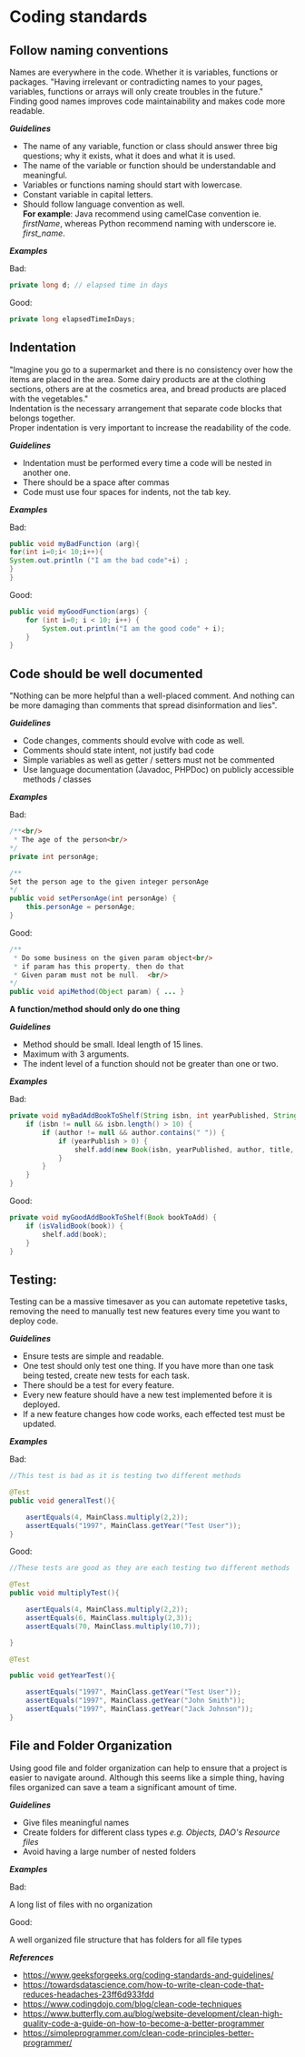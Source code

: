 # Coding standards

## Follow naming conventions  
Names are everywhere in the code. Whether it is variables, functions or packages. "Having irrelevant or contradicting names to your pages, variables, functions or arrays will only create troubles in the future."<br/>
Finding good names improves code maintainability and makes code more readable.



***Guidelines***
- The name of any variable, function or class should answer three big questions; why it exists, what it does and what it is used.
- The name of the variable or function should be understandable and meaningful. 
- Variables or functions naming should start with lowercase.
- Constant variable in capital letters.
- Should follow language convention as well.<br/>
<b>For example</b>: Java recommend using camelCase convention ie. *firstName*, whereas Python recommend naming with underscore ie. *first_name*.

***Examples***

Bad:

```java
private long d; // elapsed time in days
```

Good: 

```java
private long elapsedTimeInDays;
```

## Indentation  
"Imagine you go to a supermarket and there is no consistency over how the items are placed in the area. Some dairy products are at the clothing sections, others are at the cosmetics area, and bread products are placed with the vegetables."<br/> Indentation is the necessary arrangement that separate code blocks that belongs together.<br/>
Proper indentation is very important to increase the readability of the code.

***Guidelines***

- Indentation must be performed every time a code will be nested in another one.
- There should be a space after commas<br/>
- Code must use four spaces for indents, not the tab key.

***Examples***

Bad:

```java
public void myBadFunction (arg){
for(int i=0;i< 10;i++){
System.out.println ("I am the bad code"+i) ;   
}    
}
```

Good:

```java
public void myGoodFunction(args) {
    for (int i=0; i < 10; i++) {
        System.out.println("I am the good code" + i);  
    }   
}
```

## Code should be well documented  
"Nothing can be more helpful than a well-placed comment. And nothing can be more damaging than comments that spread disinformation and lies".<br/>

***Guidelines***  
- Code changes, comments should evolve with code as well.
- Comments should state intent, not justify bad code
- Simple variables as well as getter / setters must not be commented
- Use language documentation (Javadoc, PHPDoc) on publicly accessible methods / classes

***Examples***  


Bad:

```java
/**<br/>
 * The age of the person<br/>
*/
private int personAge;

/**  
Set the person age to the given integer personAge  
*/  
public void setPersonAge(int personAge) {  
    this.personAge = personAge;   
}
```

Good:

```java
/**
 * Do some business on the given param object<br/>
 * if param has this property, then do that
 * Given param must not be null.  <br/>
*/
public void apiMethod(Object param) { ... }
```

**A function/method should only do one thing**

***Guidelines***
- Method should be small. Ideal length of 15 lines.
- Maximum with 3 arguments.
- The indent level of a function should not be greater than one or two.

***Examples***  

Bad:  
```java
private void myBadAddBookToShelf(String isbn, int yearPublished, String author, String title, String summary) {
    if (isbn != null && isbn.length() > 10) {
        if (author != null && author.contains(" ")) {
            if (yearPublish > 0) {
                shelf.add(new Book(isbn, yearPublished, author, title, summary));
            }
        }
    }
}
```

Good:  
```java
private void myGoodAddBookToShelf(Book bookToAdd) {
    if (isValidBook(book)) {
        shelf.add(book);
    }
}
```  

## Testing:

Testing can be a massive timesaver as you can automate repetetive tasks, removing the need to manually test new features every time you want to deploy code. 

***Guidelines***

*	Ensure tests are simple and readable.
*   One test should only test one thing. If you have more than one task being tested, create new tests for each task.
*	There should be a test for every feature.
*	Every new feature should have a new test implemented before it is deployed.
*	If a new feature changes how code works, each effected test must be updated.

***Examples***

Bad:

```java
//This test is bad as it is testing two different methods

@Test
public void generalTest(){

    asertEquals(4, MainClass.multiply(2,2));
    assertEquals("1997", MainClass.getYear("Test User"));
}
```

Good:
```java
//These tests are good as they are each testing two different methods

@Test
public void multiplyTest(){

    asertEquals(4, MainClass.multiply(2,2));
    assertEquals(6, MainClass.multiply(2,3));
    assertEquals(70, MainClass.multiply(10,7));

}

@Test

public void getYearTest(){

    assertEquals("1997", MainClass.getYear("Test User"));
    assertEquals("1997", MainClass.getYear("John Smith"));
    assertEquals("1997", MainClass.getYear("Jack Johnson"));
}
```
## File and Folder Organization
Using good file and folder organization can help to ensure that a project is easier to navigate around. Although this seems like a simple thing, having files organized can save a team a significant amount of time.

***Guidelines***

* Give files meaningful names
* Create folders for different class types *e.g. Objects, DAO's Resource files*
* Avoid having a large number of nested folders

***Examples***

Bad:

A long list of files with no organization

Good:

A well organized file structure that has folders for all file types


***References***  
- https://www.geeksforgeeks.org/coding-standards-and-guidelines/
- https://towardsdatascience.com/how-to-write-clean-code-that-reduces-headaches-23ff6d933fdd
- https://www.codingdojo.com/blog/clean-code-techniques
- https://www.butterfly.com.au/blog/website-development/clean-high-quality-code-a-guide-on-how-to-become-a-better-programmer
- https://simpleprogrammer.com/clean-code-principles-better-programmer/
